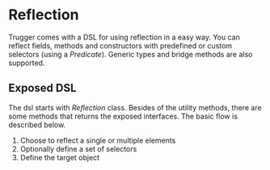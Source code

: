 # Reflection

Trugger comes with a DSL for using reflection in a easy way. You can reflect fields,
methods and constructors with predefined or custom selectors (using a *Predicate*).
Generic types and bridge methods are also supported.

## Exposed DSL

The dsl starts with *Reflection* class. Besides of the utility methods, there are some
methods that returns the exposed interfaces. The basic flow is described below.

1) Choose to reflect a single or multiple elements
1) Optionally define a set of selectors
1) Define the target object

